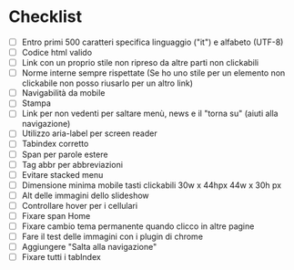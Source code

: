 # Checklist

- [ ] Entro primi 500 caratteri specifica linguaggio ("it") e alfabeto (UTF-8)
- [ ] Codice html valido
- [ ] Link con un proprio stile non ripreso da altre parti non clickabili
- [ ] Norme interne sempre rispettate (Se ho uno stile per un elemento non clickabile non posso riusarlo per un altro link)
- [ ] Navigabilità da mobile
- [ ] Stampa
- [ ] Link per non vedenti per saltare menù, news e il "torna su" (aiuti alla navigazione)
- [ ] Utilizzo aria-label per screen reader
- [ ] Tabindex corretto
- [ ] Span per parole estere
- [ ] Tag abbr per abbreviazioni
- [ ] Evitare stacked menu
- [ ] Dimensione minima mobile tasti clickabili 30w x 44hpx 44w x 30h px
- [ ]  Alt delle immagini dello slideshow
- [ ] Controllare hover per i cellulari
- [ ] Fixare span Home
- [ ] Fixare cambio tema permanente quando clicco in altre pagine
- [ ] Fare il test delle immagini con i plugin di chrome
- [ ] Aggiungere "Salta alla navigazione"
- [ ] Fixare tutti i tabIndex
